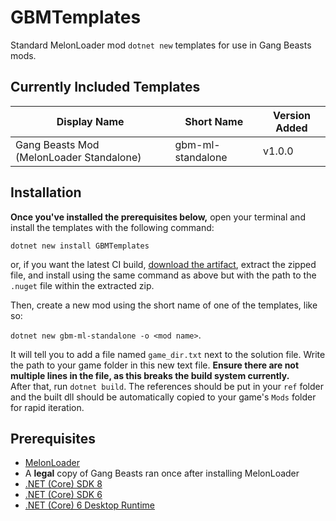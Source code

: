 # GBMTemplates

Standard MelonLoader mod `dotnet new` templates for use in Gang Beasts mods.

## Currently Included Templates

| Display Name                             | Short Name        | Version Added |
|------------------------------------------|-------------------|---------------|
| Gang Beasts Mod (MelonLoader Standalone) | gbm-ml-standalone | v1.0.0        |

## Installation

**Once you've installed the prerequisites below,** open your terminal and install the templates with the following command:

```dotnet new install GBMTemplates```

or, if you want the latest CI build, [download the artifact](https://nightly.link/TheUltimateNuke/GBMTemplates/workflows/ci/main/build-artifact), extract the zipped file, and install using the same command as above but with the path to the `.nuget` file within the extracted zip.

Then, create a new mod using the short name of one of the templates, like so:

```dotnet new gbm-ml-standalone -o <mod name>```.

It will tell you to add a file named `game_dir.txt` next to the solution file. Write the path to your game folder in this new text file. **Ensure there are not multiple lines in the file, as this breaks the build system currently.**  
After that, run `dotnet build`. The references should be put in your `ref` folder and the built dll should be automatically copied to your game's `Mods` folder for rapid iteration.

## Prerequisites

- [MelonLoader](https://melonwiki.xyz/#/)
- A **legal** copy of Gang Beasts ran once after installing MelonLoader
- [.NET (Core) SDK 8](https://dotnet.microsoft.com/en-us/download/dotnet/8.0)
- [.NET (Core) SDK 6](https://dotnet.microsoft.com/en-us/download/dotnet/6.0)
- [.NET (Core) 6 Desktop Runtime](https://dotnet.microsoft.com/en-us/download/dotnet/6.0)
